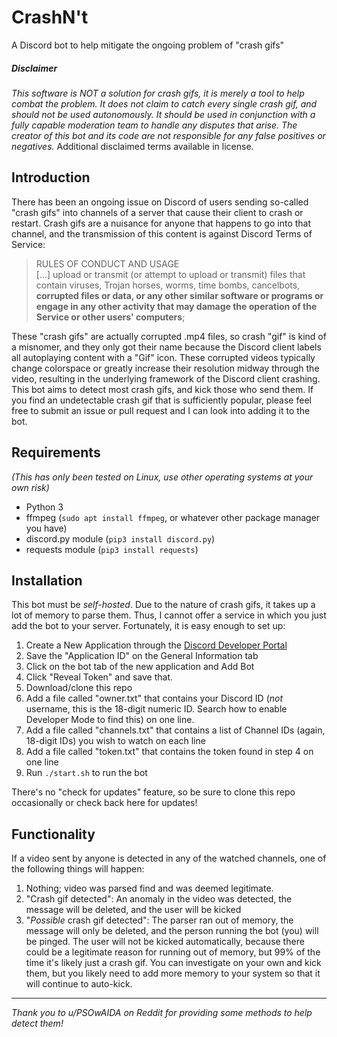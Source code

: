 # CrashN't
A Discord bot to help mitigate the ongoing problem of "crash gifs"

##### *Disclaimer*
*This software is NOT a solution for crash gifs, it is merely a tool to help combat the problem. It does not claim to catch every single crash gif, and should not be used autonomously. It should be used in conjunction with a fully capable moderation team to handle any disputes that arise. The creator of this bot and its code are not responsible for any false positives or negatives.* Additional disclaimed terms available in license.

## Introduction
There has been an ongoing issue on Discord of users sending so-called "crash gifs" into channels of a server that cause their client to crash or restart. Crash gifs are a nuisance for anyone that happens to go into that channel, and the transmission of this content is against Discord Terms of Service:

> RULES OF CONDUCT AND USAGE  
> [...] upload or transmit (or attempt to upload or transmit) files that contain viruses, Trojan horses, worms, time bombs, cancelbots, **corrupted files or data, or any other similar software or programs or engage in any other activity that may damage the operation of the Service or other users' computers**;

These "crash gifs" are actually corrupted .mp4 files, so crash "gif" is kind of a misnomer, and they only got their name because the Discord client labels all autoplaying content with a "Gif" icon. These corrupted videos typically change colorspace or greatly increase their resolution midway through the video, resulting in the underlying framework of the Discord client crashing. This bot aims to detect most crash gifs, and kick those who send them. If you find an undetectable crash gif that is sufficiently popular, please feel free to submit an issue or pull request and I can look into adding it to the bot.

## Requirements
*(This has only been tested on Linux, use other operating systems at your own risk)*
- Python 3
- ffmpeg (`sudo apt install ffmpeg`, or whatever other package manager you have)
- discord.py module (`pip3 install discord.py`)
- requests module (`pip3 install requests`)

## Installation
This bot must be *self-hosted*. Due to the nature of crash gifs, it takes up a lot of memory to parse them. Thus, I cannot offer a service in which you just add the bot to your server. Fortunately, it is easy enough to set up:

1) Create a New Application through the [Discord Developer Portal](https://discord.com/developers/applications)
2) Save the "Application ID" on the General Information tab
3) Click on the bot tab of the new application and Add Bot
4) Click "Reveal Token" and save that.
5) Download/clone this repo
6) Add a file called "owner.txt" that contains your Discord ID (*not* username, this is the 18-digit numeric ID. Search how to enable Developer Mode to find this) on one line.
7) Add a file called "channels.txt" that contains a list of Channel IDs (again, 18-digit IDs) you wish to watch on each line
8) Add a file called "token.txt" that contains the token found in step 4 on one line
9) Run `./start.sh` to run the bot

There's no "check for updates" feature, so be sure to clone this repo occasionally or check back here for updates!

## Functionality
If a video sent by anyone is detected in any of the watched channels, one of the following things will happen:
1) Nothing; video was parsed find and was deemed legitimate.
2) "Crash gif detected": An anomaly in the video was detected, the message will be deleted, and the user will be kicked
3) "*Possible* crash gif detected": The parser ran out of memory, the message will only be deleted, and the person running the bot (you) will be pinged. The user will not be kicked automatically, because there could be a legitimate reason for running out of memory, but 99% of the time it's likely just a crash gif. You can investigate on your own and kick them, but you likely need to add more memory to your system so that it will continue to auto-kick.

_____
*Thank you to u/PSOwAIDA on Reddit for providing some methods to help detect them!*
